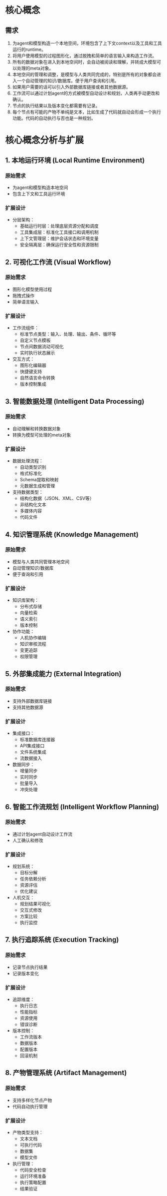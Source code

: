 # 核心概念

## 需求

1. 为agent和模型构造一个本地空间，环境包含了上下文context以及工具和工具运行的runtime。
2. 将用户使用模型的过程图形化，通过脱拽和简单的语言输入来构造工作流。
3. 所有的数据对象在进入到本地空间时，会自动被阅读和理解，并转成大模型可以处理的meta对象。
4. 本地空间的管理和调整，是模型与人类共同完成的，特别是所有的对象都会进入一个自动管理的知识/数据库。便于用户查询和引用。
5. 如果用户需要的话可以引入外部数据库链接或者其他数据源。
6. 工作流可以通过计划agent的方式被模型自动设计和规划，人类再手动更改和确认。
7. 节点的执行结果以及版本变化都需要有记录。
8. 每个节点有可能的产物不单纯是文本，比如生成了代码就自动会形成一个执行功能。代码的自动执行与否也是一种规划。

# 核心概念分析与扩展

## 1. 本地运行环境 (Local Runtime Environment)

### 原始需求

- 为agent和模型构造本地空间
- 包含上下文和工具运行环境

### 扩展设计

- 分层架构：
  - 基础运行时层：处理底层资源分配和调度
  - 工具集成层：标准化工具接口和调用机制
  - 上下文管理层：维护会话状态和环境变量
  - 安全隔离层：确保运行安全性和资源限制

## 2. 可视化工作流 (Visual Workflow)

### 原始需求

- 图形化模型使用过程
- 拖拽式操作
- 简单语言输入

### 扩展设计

- 工作流组件：
  - 标准节点类型：输入、处理、输出、条件、循环等
  - 自定义节点模板
  - 节点间数据流动可视化
  - 实时执行状态展示
- 交互方式：
  - 图形化编辑器
  - 快捷键支持
  - 自然语言命令转换
  - 版本控制集成

## 3. 智能数据处理 (Intelligent Data Processing)

### 原始需求

- 自动理解和转换数据对象
- 转换为模型可处理的meta对象

### 扩展设计

- 数据处理流程：
  - 自动类型识别
  - 格式标准化
  - Schema提取和映射
  - 元数据生成和管理
- 支持数据类型：
  - 结构化数据（JSON、XML、CSV等）
  - 非结构化文本
  - 多媒体内容
  - 代码文件

## 4. 知识管理系统 (Knowledge Management)

### 原始需求

- 模型与人类共同管理本地空间
- 自动管理知识/数据库
- 便于查询和引用

### 扩展设计

- 知识库架构：
  - 分布式存储
  - 向量检索
  - 语义索引
  - 版本控制
- 协作功能：
  - 人机协作编辑
  - 知识审核流程
  - 变更追踪
  - 权限管理

## 5. 外部集成能力 (External Integration)

### 原始需求

- 支持外部数据库链接
- 支持其他数据源

### 扩展设计

- 集成接口：
  - 标准数据库连接器
  - API集成接口
  - 文件系统集成
  - 流数据接入
- 数据同步：
  - 增量同步
  - 实时同步
  - 批量导入
  - 冲突处理

## 6. 智能工作流规划 (Intelligent Workflow Planning)

### 原始需求

- 通过计划agent自动设计工作流
- 人工确认和修改

### 扩展设计

- 规划系统：
  - 目标分解
  - 任务依赖分析
  - 资源评估
  - 优化建议
- 人机交互：
  - 规划结果可视化
  - 交互式修改
  - 方案比较
  - 执行监控

## 7. 执行追踪系统 (Execution Tracking)

### 原始需求

- 记录节点执行结果
- 记录版本变化

### 扩展设计

- 追踪维度：
  - 执行日志
  - 性能指标
  - 资源使用
  - 错误诊断
- 版本控制：
  - 工作流版本
  - 数据版本
  - 配置版本
  - 回滚机制

## 8. 产物管理系统 (Artifact Management)

### 原始需求

- 支持多样化节点产物
- 代码自动执行管理

### 扩展设计

- 产物类型支持：
  - 文本文档
  - 可执行代码
  - 数据集
  - 模型文件
- 执行管理：
  - 代码安全检查
  - 运行环境准备
  - 执行策略配置
  - 结果验证
